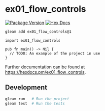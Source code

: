 # ex01_flow_controls

[![Package Version](https://img.shields.io/hexpm/v/ex01_flow_controls)](https://hex.pm/packages/ex01_flow_controls)
[![Hex Docs](https://img.shields.io/badge/hex-docs-ffaff3)](https://hexdocs.pm/ex01_flow_controls/)

```sh
gleam add ex01_flow_controls@1
```
```gleam
import ex01_flow_controls

pub fn main() -> Nil {
  // TODO: An example of the project in use
}
```

Further documentation can be found at <https://hexdocs.pm/ex01_flow_controls>.

## Development

```sh
gleam run   # Run the project
gleam test  # Run the tests
```
